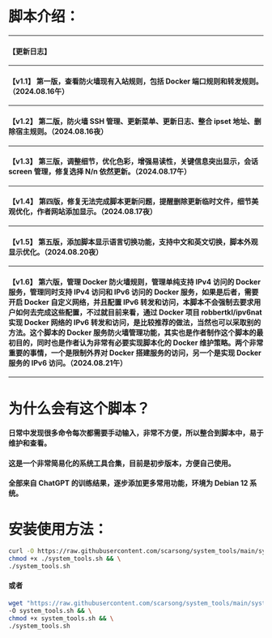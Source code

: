 # 脚本介绍：

-----------------------------------------------------------------------------------------------------------------------------
#### 【更新日志】
-----------------------------------------------------------------------------------------------------------------------------
#### 【v1.1】 第一版，查看防火墙现有入站规则，包括 Docker 端口规则和转发规则。（2024.08.16午）
-----------------------------------------------------------------------------------------------------------------------------
#### 【v1.2】 第二版，防火墙 SSH 管理、更新菜单、更新日志、整合 ipset 地址、删除宿主规则。（2024.08.16夜）
-----------------------------------------------------------------------------------------------------------------------------
#### 【v1.3】 第三版，调整细节，优化色彩，增强易读性，关键信息突出显示，会话 screen 管理，修复选择 N/n 依然更新。（2024.08.17午）
-----------------------------------------------------------------------------------------------------------------------------
#### 【v1.4】 第四版，修复无法完成脚本更新问题，提醒删除更新临时文件，细节美观优化，作者网站添加显示。（2024.08.17夜）
-----------------------------------------------------------------------------------------------------------------------------
#### 【v1.5】 第五版，添加脚本显示语言切换功能，支持中文和英文切换，脚本外观显示优化。（2024.08.20夜）
-----------------------------------------------------------------------------------------------------------------------------
#### 【v1.6】 第六版，管理 Docker 防火墙规则，管理单纯支持 IPv4 访问的 Docker 服务，管理同时支持 IPv4 访问和 IPv6 访问的 Docker 服务，如果是后者，需要开启 Docker 自定义网络，并且配置 IPv6 转发和访问，本脚本不会强制去要求用户如何去完成这些配置，不过就目前来看，通过 Docker 项目 robbertkl/ipv6nat 实现 Docker 网络的 IPv6 转发和访问，是比较推荐的做法，当然也可以采取别的方法。这个脚本的 Docker 服务防火墙管理功能，其实也是作者制作这个脚本的最初目的，同时也是作者认为非常有必要实现脚本化的 Docker 维护策略。两个非常重要的事情，一个是限制外界对 Docker 搭建服务的访问，另一个是实现 Docker 服务的 IPv6 访问。（2024.08.21午）
-----------------------------------------------------------------------------------------------------------------------------
# 为什么会有这个脚本？
#### 日常中发现很多命令每次都需要手动输入，非常不方便，所以整合到脚本中，易于维护和查看。
#### 这是一个非常简易化的系统工具合集，目前是初步版本，方便自己使用。
#### 全部来自 ChatGPT 的训练结果，逐步添加更多常用功能，环境为 Debian 12 系统。
# 安装使用方法：
```bash
curl -O https://raw.githubusercontent.com/scarsong/system_tools/main/system_tools.sh && \
chmod +x ./system_tools.sh && \
./system_tools.sh
```
#### 或者
```bash
wget "https://raw.githubusercontent.com/scarsong/system_tools/main/system_tools.sh?$(date +%s)" \
-O system_tools.sh && \
chmod +x system_tools.sh && \
./system_tools.sh
```
